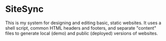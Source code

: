 # SiteSync

This is my system for designing and editing basic, static websites. It uses a shell script, common HTML headers and footers, and separate "content" files to generate local (demo) and public (deployed) versions of websites.